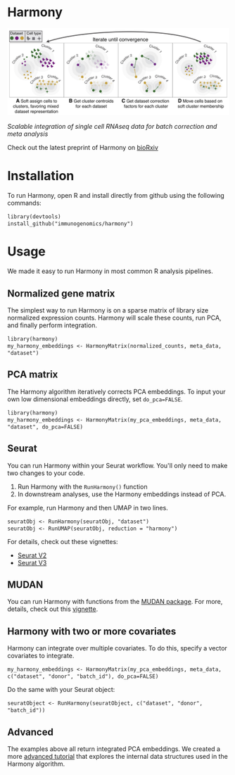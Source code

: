# Harmony

![ ](vignettes/main.jpg)

*Scalable integration of single cell RNAseq data for batch correction and meta analysis*

Check out the latest preprint of Harmony on [bioRxiv](https://www.biorxiv.org/content/early/2018/11/04/461954)

# Installation

To run Harmony, open R and install directly from github using the following commands: 

```
library(devtools)
install_github("immunogenomics/harmony")
```

# Usage

We made it easy to run Harmony in most common R analysis pipelines. 

## Normalized gene matrix

The simplest way to run Harmony is on a sparse matrix of library size normalized expression counts. Harmony will scale these counts, run PCA, and finally perform integration. 

```
library(harmony)
my_harmony_embeddings <- HarmonyMatrix(normalized_counts, meta_data, "dataset")
```

## PCA matrix

The Harmony algorithm iteratively corrects PCA embeddings. To input your own low dimensional embeddings directly, set `do_pca=FALSE`. 

```
library(harmony)
my_harmony_embeddings <- HarmonyMatrix(my_pca_embeddings, meta_data, "dataset", do_pca=FALSE)
```

## Seurat 

You can run Harmony within your Seurat workflow. You'll only need to make two changes to your code.

1) Run Harmony with the `RunHarmony()` function
2) In downstream analyses, use the Harmony embeddings instead of PCA. 

For example, run Harmony and then UMAP in two lines.  

```
seuratObj <- RunHarmony(seuratObj, "dataset")
seuratObj <- RunUMAP(seuratObj, reduction = "harmony")
```

For details, check out these vignettes: 

- [Seurat V2](http://htmlpreview.github.io/?https://github.com/immunogenomics/harmony/blob/master/docs/SeuratV2.html)
- [Seurat V3](http://htmlpreview.github.io/?https://github.com/immunogenomics/harmony/blob/master/docs/SeuratV3.html)

## MUDAN

You can run Harmony with functions from the [MUDAN package](https://github.com/jefworks/mudan). For more, details, check out this [vignette](http://htmlpreview.github.io/?https://github.com/immunogenomics/harmony/blob/master/docs/mudan.html).


## Harmony with two or more covariates

Harmony can integrate over multiple covariates. To do this, specify a vector covariates to integrate. 

```
my_harmony_embeddings <- HarmonyMatrix(my_pca_embeddings, meta_data, c("dataset", "donor", "batch_id"), do_pca=FALSE)
```

Do the same with your Seurat object: 

```
seuratObject <- RunHarmony(seuratObject, c("dataset", "donor", "batch_id"))
```

## Advanced 

The examples above all return integrated PCA embeddings. We created a more [advanced tutorial](http://htmlpreview.github.io/?https://github.com/immunogenomics/harmony/blob/master/docs/advanced.html) that explores the internal data structures used in the Harmony algorithm. 








